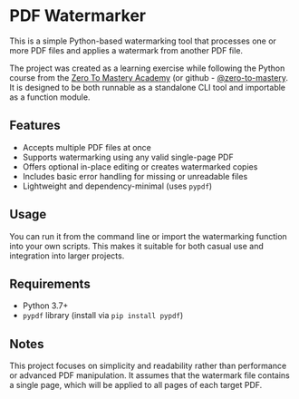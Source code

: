 # PDF Watermarker

This is a simple Python-based watermarking tool that processes one or more PDF files and applies a watermark from another PDF file.

The project was created as a learning exercise while following the Python course from the [Zero To Mastery Academy](https://zerotomastery.io/) (or github - [@zero-to-mastery](https://github.com/zero-to-mastery). It is designed to be both runnable as a standalone CLI tool and importable as a function module.

## Features

- Accepts multiple PDF files at once
- Supports watermarking using any valid single-page PDF
- Offers optional in-place editing or creates watermarked copies
- Includes basic error handling for missing or unreadable files
- Lightweight and dependency-minimal (uses `pypdf`)

## Usage

You can run it from the command line or import the watermarking function into your own scripts. This makes it suitable for both casual use and integration into larger projects.

## Requirements

- Python 3.7+
- `pypdf` library (install via `pip install pypdf`)

## Notes

This project focuses on simplicity and readability rather than performance or advanced PDF manipulation. It assumes that the watermark file contains a single page, which will be applied to all pages of each target PDF.
